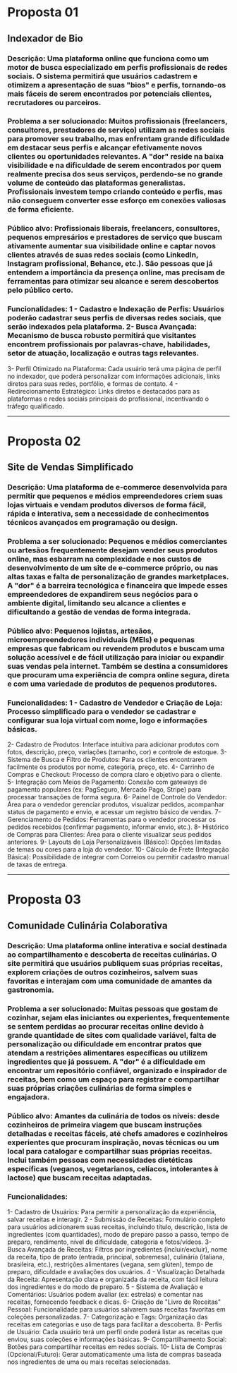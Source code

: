 # Proposta 01

## Indexador de Bio

### Descrição: Uma plataforma online que funciona como um motor de busca especializado em perfis profissionais de redes sociais. O sistema permitirá que usuários cadastrem e otimizem a apresentação de suas "bios" e perfis, tornando-os mais fáceis de serem encontrados por potenciais clientes, recrutadores ou parceiros.

### Problema a ser solucionado: Muitos profissionais (freelancers, consultores, prestadores de serviço) utilizam as redes sociais para promover seu trabalho, mas enfrentam grande dificuldade em destacar seus perfis e alcançar efetivamente novos clientes ou oportunidades relevantes. A "dor" reside na baixa visibilidade e na dificuldade de serem encontrados por quem realmente precisa dos seus serviços, perdendo-se no grande volume de conteúdo das plataformas generalistas. Profissionais investem tempo criando conteúdo e perfis, mas não conseguem converter esse esforço em conexões valiosas de forma eficiente.

### Público alvo: Profissionais liberais, freelancers, consultores, pequenos empresários e prestadores de serviço que buscam ativamente aumentar sua visibilidade online e captar novos clientes através de suas redes sociais (como LinkedIn, Instagram profissional, Behance, etc.). São pessoas que já entendem a importância da presença online, mas precisam de ferramentas para otimizar seu alcance e serem descobertos pelo público certo.

### Funcionalidades: 1 - Cadastro e Indexação de Perfis: Usuários poderão cadastrar seus perfis de diversas redes sociais, que serão indexados pela plataforma. 2- Busca Avançada: Mecanismo de busca robusto permitirá que visitantes encontrem profissionais por palavras-chave, habilidades, setor de atuação, localização e outras tags relevantes.
3- Perfil Otimizado na Plataforma: Cada usuário terá uma página de perfil no indexador, que poderá personalizar com informações adicionais, links diretos para suas redes, portfólio, e formas de contato.
4 - Redirecionamento Estratégico: Links diretos e destacados para as plataformas e redes sociais principais do profissional, incentivando o tráfego qualificado.

---

# Proposta 02
## Site de Vendas Simplificado

### Descrição: Uma plataforma de e-commerce desenvolvida para permitir que pequenos e médios empreendedores criem suas lojas virtuais e vendam produtos diversos de forma fácil, rápida e interativa, sem a necessidade de conhecimentos técnicos avançados em programação ou design.

### Problema a ser solucionado: Pequenos e médios comerciantes ou artesãos frequentemente desejam vender seus produtos online, mas esbarram na complexidade e nos custos de desenvolvimento de um site de e-commerce próprio, ou nas altas taxas e falta de personalização de grandes marketplaces. A "dor" é a barreira tecnológica e financeira que impede esses empreendedores de expandirem seus negócios para o ambiente digital, limitando seu alcance a clientes e dificultando a gestão de vendas de forma integrada.

### Público alvo: Pequenos lojistas, artesãos, microempreendedores individuais (MEIs) e pequenas empresas que fabricam ou revendem produtos e buscam uma solução acessível e de fácil utilização para iniciar ou expandir suas vendas pela internet. Também se destina a consumidores que procuram uma experiência de compra online segura, direta e com uma variedade de produtos de pequenos produtores.

### Funcionalidades: 1 - Cadastro de Vendedor e Criação de Loja: Processo simplificado para o vendedor se cadastrar e configurar sua loja virtual com nome, logo e informações básicas.
2- Cadastro de Produtos: Interface intuitiva para adicionar produtos com fotos, descrição, preço, variações (tamanho, cor) e controle de estoque.
3- Sistema de Busca e Filtro de Produtos: Para os clientes encontrarem facilmente os produtos por nome, categoria, preço, etc.
4- Carrinho de Compras e Checkout: Processo de compra claro e objetivo para o cliente.
5- Integração com Meios de Pagamento: Conexão com gateways de pagamento populares (ex: PagSeguro, Mercado Pago, Stripe) para processar transações de forma segura.
6- Painel de Controle do Vendedor: Área para o vendedor gerenciar produtos, visualizar pedidos, acompanhar status de pagamento e envio, e acessar um registro básico de vendas.
7- Gerenciamento de Pedidos: Ferramentas para o vendedor processar os pedidos recebidos (confirmar pagamento, informar envio, etc.).
8- Histórico de Compras para Clientes: Área para o cliente visualizar seus pedidos anteriores.
9- Layouts de Loja Personalizáveis (Básico): Opções limitadas de temas ou cores para a loja do vendedor.
10- Cálculo de Frete (Integração Básica): Possibilidade de integrar com Correios ou permitir cadastro manual de taxas de entrega.

---

# Proposta 03

## Comunidade Culinária Colaborativa

### Descrição: Uma plataforma online interativa e social destinada ao compartilhamento e descoberta de receitas culinárias. O site permitirá que usuários publiquem suas próprias receitas, explorem criações de outros cozinheiros, salvem suas favoritas e interajam com uma comunidade de amantes da gastronomia.

### Problema a ser solucionado: Muitas pessoas que gostam de cozinhar, sejam elas iniciantes ou experientes, frequentemente se sentem perdidas ao procurar receitas online devido à grande quantidade de sites com qualidade variável, falta de personalização ou dificuldade em encontrar pratos que atendam a restrições alimentares específicas ou utilizem ingredientes que já possuem. A "dor" é a dificuldade em encontrar um repositório confiável, organizado e inspirador de receitas, bem como um espaço para registrar e compartilhar suas próprias criações culinárias de forma simples e engajadora.

### Público alvo: Amantes da culinária de todos os níveis: desde cozinheiros de primeira viagem que buscam instruções detalhadas e receitas fáceis, até chefs amadores e cozinheiros experientes que procuram inspiração, novas técnicas ou um local para catalogar e compartilhar suas próprias receitas. Inclui também pessoas com necessidades dietéticas específicas (veganos, vegetarianos, celíacos, intolerantes à lactose) que buscam receitas adaptadas.

### Funcionalidades: 
1- Cadastro de Usuários: Para permitir a personalização da experiência, salvar receitas e interagir.
2 - Submissão de Receitas: Formulário completo para usuários adicionarem suas receitas, incluindo título, descrição, lista de ingredientes (com quantidades), modo de preparo passo a passo, tempo de preparo, rendimento, nível de dificuldade, categoria e fotos/vídeos.
3- Busca Avançada de Receitas: Filtros por ingredientes (incluir/excluir), nome da receita, tipo de prato (entrada, principal, sobremesa), culinária (italiana, brasileira, etc.), restrições alimentares (vegana, sem glúten), tempo de preparo, dificuldade e avaliações dos usuários.
4 - Visualização Detalhada da Receita: Apresentação clara e organizada da receita, com fácil leitura dos ingredientes e do modo de preparo.
5 - Sistema de Avaliação e Comentários: Usuários podem avaliar (ex: estrelas) e comentar nas receitas, fornecendo feedback e dicas.
6- Criação de "Livro de Receitas" Pessoal: Funcionalidade para usuários salvarem suas receitas favoritas em coleções personalizadas.
7- Categorização e Tags: Organização das receitas em categorias e uso de tags para facilitar a descoberta.
8- Perfis de Usuário: Cada usuário terá um perfil onde poderá listar as receitas que enviou, suas coleções e informações básicas.
9- Compartilhamento Social: Botões para compartilhar receitas em redes sociais.
10- Lista de Compras (Opcional/Futuro): Gerar automaticamente uma lista de compras baseada nos ingredientes de uma ou mais receitas selecionadas.
